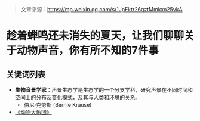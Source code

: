 > 文章来源：https://mp.weixin.qq.com/s/1JpFktr26qztMmkxo25vkA

# 趁着蝉鸣还未消失的夏天，让我们聊聊关于动物声音，你有所不知的7件事

## 关键词列表

- **生物音景学家**：声景生态学是生态学的一个分支学科，研究声景在不同时间和空间上的分布及变化模式，及其与人类和环境的关系。
  - 伯尼·克劳斯 (Bernie Krause)
- [《动物大乐团》](https://www.youtube.com/watch?v=pcFbsgE6QBM)